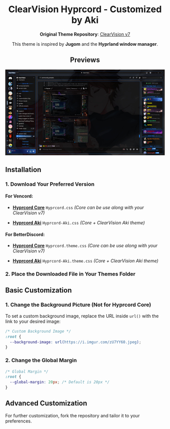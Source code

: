 <div align="center">

# ClearVision Hyprcord - Customized by Aki

**Original Theme Repository**: [ClearVision v7](https://github.com/ClearVision/ClearVision-v7)

This theme is inspired by **Jugom** and the **Hyprland window manager**.

## Previews

![Hyprcord](Screenshots/hyprcord.png)

</div>

## Installation

### 1. Download Your Preferred Version

#### **For Vencord:**

- **[Hyprcord Core](https://getbricked.github.io/Hyprcord/Hyprcord.css)** `Hyprcord.css`
  _(Core can be use along with your ClearVision v7)_

- **[Hyprcord Aki](https://getbricked.github.io/Hyprcord/Hyprcord-Aki.css)** `Hyprcord-Aki.css`
  _(Core + ClearVision Aki theme)_

#### **For BetterDiscord:**

- **[Hyprcord Core](https://getbricked.github.io/Hyprcord/Hyprcord.theme.css)** `Hyprcord.theme.css`
  _(Core can be use along with your ClearVision v7)_

- **[Hyprcord Aki](https://getbricked.github.io/Hyprcord/Hyprcord-Aki.theme.css)** `Hyprcord-Aki.theme.css`
  _(Core + ClearVision Aki theme)_

### 2. Place the Downloaded File in Your Themes Folder

## Basic Customization

### 1. Change the Background Picture (Not for **Hyprcord Core**)

To set a custom background image, replace the URL inside `url()` with the link to your desired image:

```css
/* Custom Background Image */
:root {
  --background-image: url(https://i.imgur.com/zU7YY60.jpeg);
}
```

### 2. Change the Global Margin

```css
/* Global Margin */
:root {
  --global-margin: 20px; /* Default is 20px */
}
```

## Advanced Customization

For further customization, fork the repository and tailor it to your preferences.
